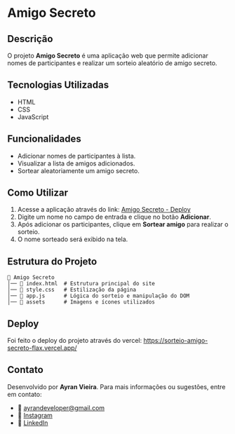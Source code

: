 # Amigo Secreto

## Descrição
O projeto **Amigo Secreto** é uma aplicação web que permite adicionar nomes de participantes e realizar um sorteio aleatório de amigo secreto.

## Tecnologias Utilizadas
- HTML
- CSS
- JavaScript

## Funcionalidades
- Adicionar nomes de participantes à lista.
- Visualizar a lista de amigos adicionados.
- Sortear aleatoriamente um amigo secreto.

## Como Utilizar
1. Acesse a aplicação através do link: [Amigo Secreto - Deploy](https://sorteio-amigo-secreto-flax.vercel.app/)
2. Digite um nome no campo de entrada e clique no botão **Adicionar**.
3. Após adicionar os participantes, clique em **Sortear amigo** para realizar o sorteio.
4. O nome sorteado será exibido na tela.

## Estrutura do Projeto
```
📂 Amigo Secreto
│── 📄 index.html  # Estrutura principal do site
│── 📄 style.css   # Estilização da página
│── 📄 app.js      # Lógica do sorteio e manipulação do DOM
│── 📂 assets      # Imagens e ícones utilizados
```
## Deploy
Foi feito o deploy do projeto através do vercel:
https://sorteio-amigo-secreto-flax.vercel.app/

## Contato
Desenvolvido por **Ayran Vieira**. Para mais informações ou sugestões, entre em contato:
- 📧 [ayrandeveloper@gmail.com](mailto:ayrandeveloper@gmail.com)
- 📸 [Instagram](https://www.instagram.com/ayran.code)
- 💼 [LinkedIn](https://www.linkedin.com/in/ayran-vieira-dev/)
